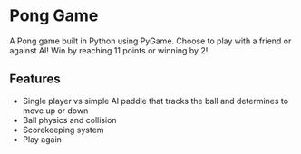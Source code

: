 # Pong Game
A Pong game built in Python using PyGame. Choose to play with a friend or against AI! Win by reaching 11 points or winning by 2!

## Features
- Single player vs simple AI paddle that tracks the ball and determines to move up or down
- Ball physics and collision
- Scorekeeping system
- Play again

